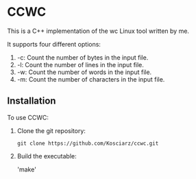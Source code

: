 # CCWC

This is a C++ implementation of the wc Linux tool written by me.

It supports four different options:

1. -c: Count the number of bytes in the input file.
2. -l: Count the number of lines in the input file.
3. -w: Count the number of words in the input file.
4. -m: Count the number of characters in the input file.

## Installation

To use CCWC:

1. Clone the git repository:

     `git clone https://github.com/Kosciarz/ccwc.git`

2. Build the executable:

    'make'


